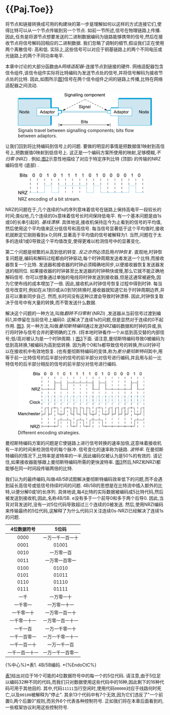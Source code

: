 
# {{Paj.Toe}}

将节点和链接转换成可用的构建块的第一步是理解如何以这样的方式连接它们,使得比特可以从一个节点传输到另一个节点. 如前一节所述,信号在物理链路上传播. 因此,任务是将源节点想要发送的二进制数据编码为链路能够携带的信号,然后在接收节点将信号解码回相应的二进制数据. 我们忽略了调制的细节,假设我们正在使用两个离散信号: 高和低. 实际上,这些信号可以对应于铜基链路上的两个不同电压或光链路上的两个不同功率电平. 

本章中讨论的大部分函数由A*网络适配器*-连接节点到链接的硬件. 网络适配器包含信令组件,该信令组件实际将比特编码为发送节点处的信号,并将信号解码为接收节点处的比特. 因此,如图所示[图1](#node-link-1)信号在两个信令组件之间的链路上传播,比特在网络适配器之间流动. 

<figure class="line">
	<a id="node-link-1"></a>
	<img src="figures/f02-03-9780123850591.png" width="500px"/>
	<figcaption>Signals travel between signalling components; bits
	flow between adaptors.</figcaption>
</figure>

让我们回到将比特编码到信号上的问题. 要做的明显的事情是把数据值1映射到高信号上,把数据值0映射到低信号上. 这正是一个编码方案所使用的映射,足够模糊,*不归零* (NRZ) . 例如,[图2](#nrz)示意性地描绘了对应于特定序列比特 (顶部) 的传输的NRZ编码信号 (底部) . 

<figure class="line">
	<a id="nrz"></a>
	<img src="figures/f02-04-9780123850591.png" width="400px"/>
	<figcaption>NRZ encoding of a bit stream.</figcaption>
</figure>

NRZ的问题在于,几个连续的1s的序列意味着信号在链路上保持高电平一段较长的时间;类似地,几个连续的0s意味着信号长时间保持低电平. 有一个基本问题是由1s或0的长串引起的. *基线漂移*. 具体地说,接收机保持迄今为止看到的信号的平均值,然后使用这个平均值来区分低信号和高信号. 每当信号显著低于这个平均值时,接收机就断定它刚刚看到a 0;同样,显著高于平均值的信号被解释为1. 当然,问题在于太多的连续1或0导致这个平均值改变,使得更难以检测信号中的显著变化. 

第二个问题是频繁的从高到低的转变. *反之亦然*必须启用*时钟恢复*. 直观地,时钟恢复问题是,编码和解码过程都由时钟驱动,每个时钟周期发送者发送一个比特,而接收器恢复一个比特. 发送器和接收器的时钟必须精确地同步,以便接收器恢复发送器发送的相同位. 如果接收器的时钟甚至比发送器的时钟稍快或慢,那么它就不能正确地解码信号. 你可以想象通过单独的电线将时钟发送到接收器,但是这通常被避免,因为它使布线的成本增加了一倍. 因此,接收机从时钟信号恢复过程中得到时钟. 每当信号改变时,例如在从1到0或从0到1的转换时,接收器就知道它处于时钟周期边界,并且可以重新同步自己. 然而,长时间没有这种过渡会导致时钟漂移. 因此,时钟恢复取决于信号中有大量的转换,而不管发送什么数据. 

解决这个问题的一种方法,叫做*翻转不归零制* (NRZI) ,发送器从当前信号过渡到编码1,并停留在当前信号上编码0. 这解决了连续1s的问题,但是显然对于连续的0不起作用. [图3](#encode-all). 另一种方法,叫做*曼彻斯特编码*通过发送NRZ编码数据和时钟的异或,执行将时钟与信号合并的更明确的工作.  (将本地时钟看作一个从低到高交替的内部信号;低/高对被认为是一个时钟周期. ) [图3](#encode-all)下面. 请注意,曼彻斯特编码导致0被编码为低到高转换,1被编码为高到低转换. 因为两个0和1s都导致信号的转换,所以时钟可以在接收机中有效地恢复.  (也有曼彻斯特编码的变体,称为*差分曼彻斯特码*其中,用等于前一比特信号的后半部分的信号的前半部分对信号进行编码,并且用与前一比特信号的后半部分相反的信号的前半部分对信号进行编码. 

<figure class="line">
	<a id="encode-all"></a>
	<img src="figures/f02-05-9780123850591.png" width="400px"/>
	<figcaption>Different encoding strategies.</figcaption>
</figure>

曼彻斯特编码方案的问题是它使链路上进行信号转换的速率加倍,这意味着接收机有一半的时间来检测信号的每个脉冲. 信号变化的速率称为链路. *波特率*. 在曼彻斯特编码的情况下,比特率是波特率的一半,因此编码仅被认为是50%的有效的. 请记住,如果接收器能够跟上曼彻斯特编码所需的更快波特率. [图3](#encode-all)然后,NRZ和NRZI都能够在同一时间段传输两倍的比特. 

我们认为的最终编码,叫做*4B/5B*试图解决曼彻斯特编码效率低下的问题,而不会遇到延长高信号或低信号持续时间的问题. 4B/5B的思想是在比特流中插入额外的比特,以便分解0或1的长序列. 具体地说,每4比特的实际数据被编码成5比特代码,然后被发送到接收机;因此,名称4B/5B. e没有多于一个前导0和多于两个后导0. 因此,当背对背发送时,没有一对5位代码导致超过三个连续的0被发送. 然后,使用NRZI编码来传输最终的5位代码,这解释了为什么代码只关注连续0s-NRZI已经解决了连续1s的问题. 

<a id="4b5b"></a>

|  4位数据符号 |    5位码   |
| :-----: | :------: |
|   0000  | 一万一千一百一十 |
|   0001  |   01001  |
|   0010  |   一万零一百  |
|   0011  |  一万零一百零一 |
|   0100  |   01010  |
|   0101  |   01011  |
|   0110  |   01110  |
|   0111  |   01111  |
|    一千   |   一万零一十  |
|   一千零一  |  一万零一十一  |
|  一千零一十  |  一万零一百一十 |
|  一千零一十一 | 一万零一百一十一 |
|   一千一百  |  一万一千零一十 |
|  一千一百零一 | 一万一千零一十一 |
|  一千一百一十 |  一万一千一百  |
| 一千一百一十一 | 一万一千一百零一 |

{%中心%}*表1. 4B/5B编码. *{%EndoCtC%}

[表1](#4b5b)给出对应于16个可能的4位数据符号中的每一个的5位代码. 请注意,由于5位足以编码32种不同的代码,而我们只对数据使用这些代码中的16种,因此剩下的16种代码可用于其他目的. 其中,代码`11111`当行空闲时,使用代码`00000`对应于线路何时死亡,以及`00100`被解释为"停止". 其余13个代码中有7个无效,因为它们违反了"一个前置0,两个后置0"规则,而另外6个代表各种控制符号. 正如我们将在本章后面看到的,一些框架协议利用这些控制符号. 
